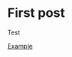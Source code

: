 # First post

Test

<a href="../packages/ariakit/src/button/__examples__/button/index.tsx" data-playground>Example</a>
